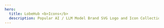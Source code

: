 ```yaml
---
hero:
  title: LobeHub <b>Icons</b>
  description: Popular AI / LLM Model Brand SVG Logo and Icon Collection
---
```


<code src="./index.tsx" inline></code>
